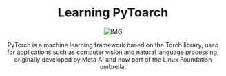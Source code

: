 <div align="center">

# Learning PyToarch

![IMG](https://user-images.githubusercontent.com/55017307/200453294-91cf2c87-0fe7-4562-b711-a71dd4c42442.png)

PyTorch is a machine learning framework based on the Torch library, used for applications such as computer vision and natural language processing, originally developed by Meta AI and now part of the Linux Foundation umbrella.

</div>
